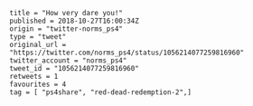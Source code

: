 ```
title = "How very dare you!"
published = 2018-10-27T16:00:34Z
origin = "twitter-norms_ps4"
type = "tweet"
original_url = "https://twitter.com/norms_ps4/status/1056214077259816960"
twitter_account = "norms_ps4"
tweet_id = "1056214077259816960"
retweets = 1
favourites = 4
tag = [ "ps4share", "red-dead-redemption-2",]
```

<p class='image'><img src='https://mnf.m17s.net/2018/10/27/DqhtGmsWwAA3aYp.jpg' alt=''></p>

